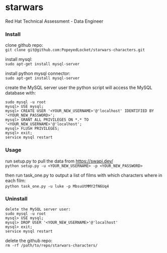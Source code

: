 # starwars
Red Hat Technical Assessment - Data Engineer



### Install

clone github repo:<br/>
`git clone git@github.com:PopeyedLocket/starwars-characters.git`

install mysql:<br/>
`sudo apt-get install mysql-server`

install python mysql connector:<br/>
`sudo apt-get install mysql-server`

create the MySQL server user the python script will access the MySQL database with:
```
sudo mysql -u root
mysql> USE mysql;
mysql> CREATE USER '<YOUR_NEW_USERNAME>'@'localhost' IDENTIFIED BY '<YOUR_NEW_PASSWORD>';
mysql> GRANT ALL PRIVILEGES ON *.* TO '<YOUR_NEW_USERNAME>'@'localhost';
mysql> FLUSH PRIVILEGES;
mysql> exit;
service mysql restart
```



### Usage

run setup.py to pull the data from ​https://swapi.dev/<br/>
`python setup.py -u <YOUR_NEW_USERNAME> -p <YOUR_NEW_PASSWORD>`

then run task_one.py to output a list of films with which characters where in each film:<br/>
​`python task_one.py -u luke -p MbsuUtMMY2fN6Uq4`



### Uninstall
```
delete the MySQL server user:
sudo mysql -u root
mysql> USE mysql;
mysql> DROP USER '<YOUR_NEW_USERNAME>'@'localhost'
mysql> exit;
service mysql restart
```

delete the github repo:<br/>
`rm -rf /path/to/repo/starwars-characters/`
